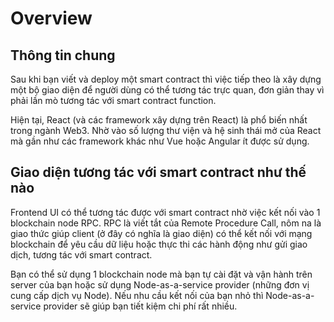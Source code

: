 # Overview

## Thông tin chung
Sau khi bạn viết và deploy một smart contract thì việc tiếp theo là xây dựng một bộ giao diện để người dùng có thể tương tác trực quan, đơn giản thay vì phải lần mò tương tác với smart contract function.

Hiện tại, React (và các framework xây dựng trên React) là phổ biến nhất trong ngành Web3. Nhờ vào số lượng thư viện và hệ sinh thái mở của React mà gần như các framework khác như Vue hoặc Angular ít được sử dụng.

## Giao diện tương tác với smart contract như thế nào
Frontend UI có thể tương tác được với smart contract nhờ việc kết nối vào 1 blockchain node RPC. RPC là viết tắt của Remote Procedure Call, nôm na là giao thức giúp client (ở đây có nghĩa là giao diện) có thể kết nối với mạng blockchain để yêu cầu dữ liệu hoặc thực thi các hành động như gửi giao dịch, tương tác với smart contract.

Bạn có thể sử dụng 1 blockchain node mà bạn tự cài đặt và vận hành trên server của bạn hoặc sử dụng Node-as-a-service provider (những đơn vị cung cấp dịch vụ Node). Nếu nhu cầu kết nối của bạn nhỏ thì Node-as-a-service provider sẽ giúp bạn tiết kiệm chi phí rất nhiều.